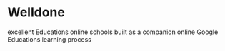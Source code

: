 # Welldone
excellent Educations online schools built as a companion online Google Educations learning process
